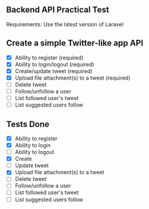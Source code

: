 ## Backend API Practical Test

Requirements: Use the latest version of Laravel

## Create a simple Twitter-like app API

-   [x] Ability to register (required)
-   [x] Ability to login/logout (required)
-   [x] Create/update tweet (required)
-   [x] Upload file attachment(s) to a tweet (required)
-   [ ] Delete tweet
-   [ ] Follow/unfollow a user
-   [ ] List followed user's tweet
-   [ ] List suggested users follow

## Tests Done

-   [x] Ability to register
-   [x] Ability to login
-   [ ] Ability to logout
-   [x] Create
-   [ ] Update tweet
-   [x] Upload file attachment(s) to a tweet
-   [ ] Delete tweet
-   [ ] Follow/unfollow a user
-   [ ] List followed user's tweet
-   [ ] List suggested users follow

